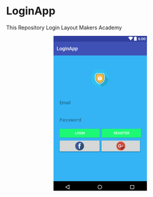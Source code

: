 # LoginApp
This Repository Login Layout Makers Academy

<p align="center">
  <img src="screenshot.PNG">
</p>
